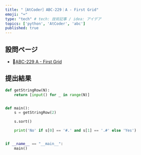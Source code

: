```yaml
---
title: "［AtCoder］ABC-229｜A - First Grid"
emoji: "⌨️"
type: "tech" # tech: 技術記事 / idea: アイデア
topics: ['python', 'AtCoder', 'abc']
published: true
---
```


## 設問ページ

- 🔗[ABC-229 A - First Grid](https://atcoder.jp/contests/abc229/tasks/abc229_a)

## 提出結果

```python
def getStringRow(N):
    return [input() for _ in range(N)]


def main():
    s = getStringRow(2)

    s.sort()

    print('No' if s[0] == '#.' and s[1] == '.#' else 'Yes')


if __name__ == "__main__":
    main()
```
